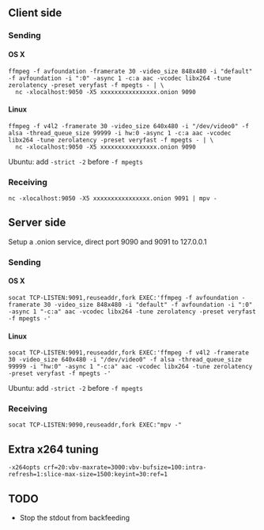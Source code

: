 ## Client side

### Sending

#### OS X

```
ffmpeg -f avfoundation -framerate 30 -video_size 848x480 -i "default" -f avfoundation -i ":0" -async 1 -c:a aac -vcodec libx264 -tune zerolatency -preset veryfast -f mpegts - | \
  nc -xlocalhost:9050 -X5 xxxxxxxxxxxxxxxx.onion 9090
```

#### Linux

```
ffmpeg -f v4l2 -framerate 30 -video_size 640x480 -i "/dev/video0" -f alsa -thread_queue_size 99999 -i hw:0 -async 1 -c:a aac -vcodec libx264 -tune zerolatency -preset veryfast -f mpegts - | \
  nc -xlocalhost:9050 -X5 xxxxxxxxxxxxxxxx.onion 9090
```

Ubuntu: add `-strict -2` before `-f mpegts`

### Receiving

```
nc -xlocalhost:9050 -X5 xxxxxxxxxxxxxxxx.onion 9091 | mpv -
```

## Server side

Setup a .onion service, direct port 9090 and 9091 to 127.0.0.1

### Sending

#### OS X

```
socat TCP-LISTEN:9091,reuseaddr,fork EXEC:'ffmpeg -f avfoundation -framerate 30 -video_size 848x480 -i "default" -f avfoundation -i ":0" -async 1 "-c:a" aac -vcodec libx264 -tune zerolatency -preset veryfast -f mpegts -'
```

#### Linux

```
socat TCP-LISTEN:9091,reuseaddr,fork EXEC:'ffmpeg -f v4l2 -framerate 30 -video_size 640x480 -i "/dev/video0" -f alsa -thread_queue_size 99999 -i "hw:0" -async 1 "-c:a" aac -vcodec libx264 -tune zerolatency -preset veryfast -f mpegts -'
```

Ubuntu: add `-strict -2` before `-f mpegts`

### Receiving

```
socat TCP-LISTEN:9090,reuseaddr,fork EXEC:"mpv -"
```

## Extra x264 tuning

```
-x264opts crf=20:vbv-maxrate=3000:vbv-bufsize=100:intra-refresh=1:slice-max-size=1500:keyint=30:ref=1
```

## TODO

* Stop the stdout from backfeeding
